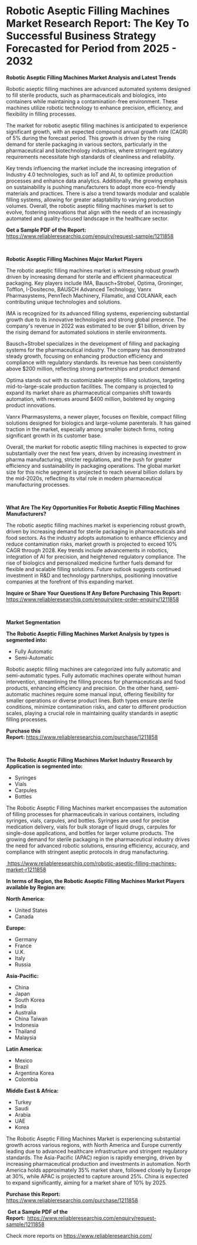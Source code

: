 <p><h1>Robotic Aseptic Filling Machines Market Research Report: The Key To Successful Business Strategy Forecasted for Period from 2025 - 2032</h1></p><p><strong>Robotic Aseptic Filling Machines Market Analysis and Latest Trends</strong></p>
<p><p>Robotic aseptic filling machines are advanced automated systems designed to fill sterile products, such as pharmaceuticals and biologics, into containers while maintaining a contamination-free environment. These machines utilize robotic technology to enhance precision, efficiency, and flexibility in filling processes. </p><p>The market for robotic aseptic filling machines is anticipated to experience significant growth, with an expected compound annual growth rate (CAGR) of 5% during the forecast period. This growth is driven by the rising demand for sterile packaging in various sectors, particularly in the pharmaceutical and biotechnology industries, where stringent regulatory requirements necessitate high standards of cleanliness and reliability.</p><p>Key trends influencing the market include the increasing integration of Industry 4.0 technologies, such as IoT and AI, to optimize production processes and enhance data analytics. Additionally, the growing emphasis on sustainability is pushing manufacturers to adopt more eco-friendly materials and practices. There is also a trend towards modular and scalable filling systems, allowing for greater adaptability to varying production volumes. Overall, the robotic aseptic filling machines market is set to evolve, fostering innovations that align with the needs of an increasingly automated and quality-focused landscape in the healthcare sector.</p></p>
<p><strong>Get a Sample PDF of the Report:&nbsp;</strong> <a href="https://www.reliableresearchiq.com/enquiry/request-sample/1211858?utm_campaign=2455&utm_medium=2&utm_source=Github&utm_content=ia&utm_term=24032025&utm_id=robotic-aseptic-filling-machines">https://www.reliableresearchiq.com/enquiry/request-sample/1211858</a></p>
<p>&nbsp;</p>
<p><strong>Robotic Aseptic Filling Machines Major Market Players</strong></p>
<p><p>The robotic aseptic filling machines market is witnessing robust growth driven by increasing demand for sterile and efficient pharmaceutical packaging. Key players include IMA, Bausch+Strobel, Optima, Groninger, Tofflon, I-Dositecno, BAUSCH Advanced Technology, Vanrx Pharmasystems, PennTech Machinery, Filamatic, and COLANAR, each contributing unique technologies and solutions.</p><p>IMA is recognized for its advanced filling systems, experiencing substantial growth due to its innovative technologies and strong global presence. The company's revenue in 2022 was estimated to be over $1 billion, driven by the rising demand for automated solutions in sterile environments.</p><p>Bausch+Strobel specializes in the development of filling and packaging systems for the pharmaceutical industry. The company has demonstrated steady growth, focusing on enhancing production efficiency and compliance with regulatory standards. Its revenue has been consistently above $200 million, reflecting strong partnerships and product demand.</p><p>Optima stands out with its customizable aseptic filling solutions, targeting mid-to-large-scale production facilities. The company is projected to expand its market share as pharmaceutical companies shift towards automation, with revenues around $400 million, bolstered by ongoing product innovations.</p><p>Vanrx Pharmasystems, a newer player, focuses on flexible, compact filling solutions designed for biologics and large-volume parenterals. It has gained traction in the market, especially among smaller biotech firms, noting significant growth in its customer base.</p><p>Overall, the market for robotic aseptic filling machines is expected to grow substantially over the next few years, driven by increasing investment in pharma manufacturing, stricter regulations, and the push for greater efficiency and sustainability in packaging operations. The global market size for this niche segment is projected to reach several billion dollars by the mid-2020s, reflecting its vital role in modern pharmaceutical manufacturing processes.</p></p>
<p>&nbsp;</p>
<p><strong>What Are The Key Opportunities For Robotic Aseptic Filling Machines Manufacturers?</strong></p>
<p><p>The robotic aseptic filling machines market is experiencing robust growth, driven by increasing demand for sterile packaging in pharmaceuticals and food sectors. As the industry adopts automation to enhance efficiency and reduce contamination risks, market growth is projected to exceed 10% CAGR through 2028. Key trends include advancements in robotics, integration of AI for precision, and heightened regulatory compliance. The rise of biologics and personalized medicine further fuels demand for flexible and scalable filling solutions. Future outlook suggests continued investment in R&D and technology partnerships, positioning innovative companies at the forefront of this expanding market.</p></p>
<p><strong>Inquire or Share Your Questions If Any Before Purchasing This Report:</strong> <a href="https://www.reliableresearchiq.com/enquiry/pre-order-enquiry/1211858?utm_campaign=2455&utm_medium=2&utm_source=Github&utm_content=ia&utm_term=24032025&utm_id=robotic-aseptic-filling-machines">https://www.reliableresearchiq.com/enquiry/pre-order-enquiry/1211858</a></p>
<p>&nbsp;</p>
<p><strong>Market Segmentation</strong></p>
<p><strong>The Robotic Aseptic Filling Machines Market Analysis by types is segmented into:</strong></p>
<p><ul><li>Fully Automatic</li><li>Semi-Automatic</li></ul></p>
<p><p>Robotic aseptic filling machines are categorized into fully automatic and semi-automatic types. Fully automatic machines operate without human intervention, streamlining the filling process for pharmaceuticals and food products, enhancing efficiency and precision. On the other hand, semi-automatic machines require some manual input, offering flexibility for smaller operations or diverse product lines. Both types ensure sterile conditions, minimize contamination risks, and cater to different production scales, playing a crucial role in maintaining quality standards in aseptic filling processes.</p></p>
<p><strong>Purchase this Report:&nbsp;</strong><a href="https://www.reliableresearchiq.com/purchase/1211858?utm_campaign=2455&utm_medium=2&utm_source=Github&utm_content=ia&utm_term=24032025&utm_id=robotic-aseptic-filling-machines">https://www.reliableresearchiq.com/purchase/1211858</a></p>
<p>&nbsp;</p>
<p><strong>The Robotic Aseptic Filling Machines Market Industry Research by Application is segmented into:</strong></p>
<p><ul><li>Syringes</li><li>Vials</li><li>Carpules</li><li>Bottles</li></ul></p>
<p><p>The Robotic Aseptic Filling Machines market encompasses the automation of filling processes for pharmaceuticals in various containers, including syringes, vials, carpules, and bottles. Syringes are used for precise medication delivery, vials for bulk storage of liquid drugs, carpules for single-dose applications, and bottles for larger volume products. The growing demand for sterile packaging in the pharmaceutical industry drives the need for advanced robotic solutions, ensuring efficiency, accuracy, and compliance with stringent aseptic protocols in drug manufacturing.</p></p>
<p><a href="https://www.reliableresearchiq.com/robotic-aseptic-filling-machines-market-r1211858?utm_campaign=2455&utm_medium=2&utm_source=Github&utm_content=ia&utm_term=24032025&utm_id=robotic-aseptic-filling-machines">&nbsp;https://www.reliableresearchiq.com/robotic-aseptic-filling-machines-market-r1211858</a></p>
<p><strong>In terms of Region, the Robotic Aseptic Filling Machines Market Players available by Region are:</strong></p>
<p>
    <p> <strong> North America: </strong>
        <ul>
            <li>United States</li>
            <li>Canada</li>
        </ul>
        </p> 
    <p> <strong> Europe: </strong>
        <ul>
            <li>Germany</li>
            <li>France</li>
            <li>U.K.</li>
            <li>Italy</li>
            <li>Russia</li>
        </ul>
        </p> 
    <p> <strong> Asia-Pacific: </strong>
        <ul>
            <li>China</li>
            <li>Japan</li>
            <li>South Korea</li>
            <li>India</li>
            <li>Australia</li>
            <li>China Taiwan</li>
            <li>Indonesia</li>
            <li>Thailand</li>
            <li>Malaysia</li>
        </ul>
        </p> 
    <p> <strong> Latin America: </strong>
        <ul>
            <li>Mexico</li>
            <li>Brazil</li>
            <li>Argentina Korea</li>
            <li>Colombia</li>
        </ul>
        </p> 
    <p> <strong> Middle East & Africa: </strong>
        <ul>
            <li>Turkey</li>
            <li>Saudi</li>
            <li>Arabia</li>
            <li>UAE</li>
            <li>Korea</li>
        </ul>
    </p>
    </p>
<p><p>The Robotic Aseptic Filling Machines Market is experiencing substantial growth across various regions, with North America and Europe currently leading due to advanced healthcare infrastructure and stringent regulatory standards. The Asia-Pacific (APAC) region is rapidly emerging, driven by increasing pharmaceutical production and investments in automation. North America holds approximately 35% market share, followed closely by Europe at 30%, while APAC is projected to capture around 25%. China is expected to expand significantly, aiming for a market share of 10% by 2025.</p></p>
<p><strong>Purchase this Report: </strong><a href="https://www.reliableresearchiq.com/purchase/1211858?utm_campaign=2455&utm_medium=2&utm_source=Github&utm_content=ia&utm_term=24032025&utm_id=robotic-aseptic-filling-machines">https://www.reliableresearchiq.com/purchase/1211858</a></p>
<p>&nbsp;<strong>Get a Sample PDF of the Report:&nbsp;&nbsp;</strong><a href="https://www.reliableresearchiq.com/enquiry/request-sample/1211858?utm_campaign=2455&utm_medium=2&utm_source=Github&utm_content=ia&utm_term=24032025&utm_id=robotic-aseptic-filling-machines">https://www.reliableresearchiq.com/enquiry/request-sample/1211858</a></p>
<p><strong></strong></p>
<p>Check more reports on <a href="https://www.reliableresearchiq.com/?utm_campaign=2455&utm_medium=2&utm_source=Github&utm_content=ia&utm_term=24032025&utm_id=robotic-aseptic-filling-machines">https://www.reliableresearchiq.com/</a></p>